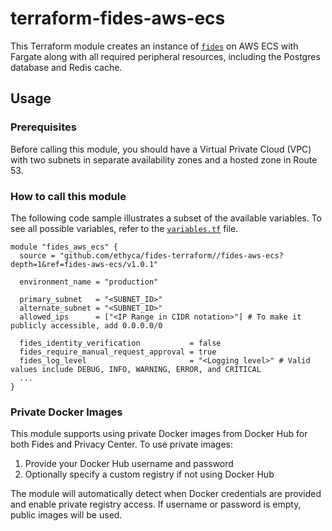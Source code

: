 # terraform-fides-aws-ecs

This Terraform module creates an instance of [`fides`](./helm-charts/fides/) on AWS ECS with Fargate along with all required peripheral resources, including the Postgres database and Redis cache.

## Usage

### Prerequisites

Before calling this module, you should have a Virtual Private Cloud (VPC) with two subnets in separate availability zones and a hosted zone in Route 53.

### How to call this module

The following code sample illustrates a subset of the available variables. To see all possible variables, refer to the [`variables.tf`](./variables.tf) file.

```hcl
module "fides_aws_ecs" {
  source = "github.com/ethyca/fides-terraform//fides-aws-ecs?depth=1&ref=fides-aws-ecs/v1.0.1"

  environment_name = "production"

  primary_subnet   = "<SUBNET_ID>"
  alternate_subnet = "<SUBNET_ID>"
  allowed_ips      = ["<IP Range in CIDR notation>"] # To make it publicly accessible, add 0.0.0.0/0

  fides_identity_verification           = false
  fides_require_manual_request_approval = true
  fides_log_level                       = "<Logging level>" # Valid values include DEBUG, INFO, WARNING, ERROR, and CRITICAL
  ...
}
```

### Private Docker Images

This module supports using private Docker images from Docker Hub for both Fides and Privacy Center. To use private images:

1. Provide your Docker Hub username and password
2. Optionally specify a custom registry if not using Docker Hub

The module will automatically detect when Docker credentials are provided and enable private registry access. If username or password is empty, public images will be used.

